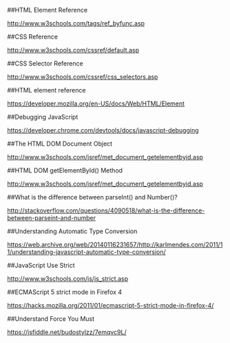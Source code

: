 ##HTML Element Reference

http://www.w3schools.com/tags/ref_byfunc.asp

##CSS Reference

http://www.w3schools.com/cssref/default.asp

##CSS Selector Reference

http://www.w3schools.com/cssref/css_selectors.asp

##HTML element reference

https://developer.mozilla.org/en-US/docs/Web/HTML/Element

##Debugging JavaScript

https://developer.chrome.com/devtools/docs/javascript-debugging

##The HTML DOM Document Object

http://www.w3schools.com/jsref/met_document_getelementbyid.asp

##HTML DOM getElementById() Method

http://www.w3schools.com/jsref/met_document_getelementbyid.asp

##What is the difference between parseInt() and Number()?

http://stackoverflow.com/questions/4090518/what-is-the-difference-between-parseint-and-number

##Understanding Automatic Type Conversion

https://web.archive.org/web/20140116231657/http://karlmendes.com/2011/11/understanding-javascript-automatic-type-conversion/

##JavaScript Use Strict

http://www.w3schools.com/js/js_strict.asp

##ECMAScript 5 strict mode in Firefox 4

https://hacks.mozilla.org/2011/01/ecmascript-5-strict-mode-in-firefox-4/

##Understand Force You Must

https://jsfiddle.net/budostylzz/7emqvc9L/
